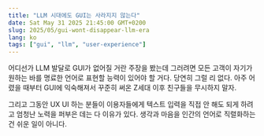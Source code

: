 ```yaml
---
title: "LLM 시대에도 GUI는 사라지지 않는다"
date: Sat May 31 2025 21:45:00 GMT+0200
slug: 2025/05/gui-wont-disappear-llm-era
lang: ko
tags: ["gui", "llm", "user-experience"]
---
```


어디선가 LLM 발달로 GUI가 없어질 거란 주장을 봤는데 그러려면 모든 고객이 자기가 원하는 바를 명료한 언어로 표현할 능력이 있어야 할 거다. 당연히 그럴 리 없다. 아주 어렸을 때부터 GUI에 익숙해져서 꾸준히 써온 Z세대 이후 친구들을 무시하지 말자.

그리고 그동안 UX UI 하는 분들이 이용자들에게 텍스트 입력을 직접 안 해도 되게 하려고 엄청난 노력을 퍼부은 데는 다 이유가 있다. 생각과 마음을 인간의 언어로 직렬화하는 건 쉬운 일이 아니다.
